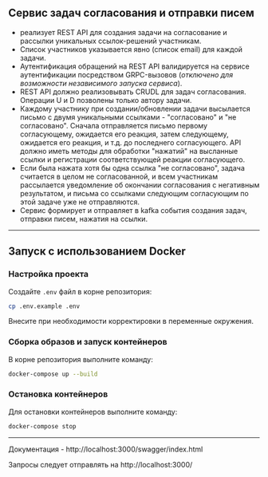 ## Сервис задач согласования и отправки писем 

* реализует REST API для создания задачи на согласование и рассылки уникальных ссылок-решений участникам. 
* Список участников указывается явно (список email) для каждой задачи. 
* Аутентификация обращений на REST API валидируется на сервисе аутентификации посредством GRPC-вызовов (*отключено для возможности независимого запуска сервиса*). 
* REST API должно реализовывать CRUDL для задач согласования. Операции U и D позволены только автору задачи. 
* Каждому участнику при создании/обновлении задачи высылается письмо с двумя уникальными ссылками - "согласовано" и "не согласовано". Сначала отправляется письмо первому согласующему, ожидается его реакция, затем следующему, ожидается его реакция, и т.д. до последнего согласующего. API должно иметь методы для обработки "нажатий" на высланные ссылки и регистрации соответствующей реакции согласующего. 
* Если была нажата хотя бы одна ссылка "не согласовано", задача считается в целом не согласованной, и всем участникам рассылается уведомление об окончании согласования с негативным результатом, и письма со ссылками следующим согласующим по этой задаче уже не отправляются. 
* Сервис формирует и отправляет в kafka события создания задач, отправки писем, нажатия на ссылки.

---

## Запуск с использованием Docker

### Настройка проекта

Создайте `.env` файл в корне репозитория:

```bash
cp .env.example .env
```

Внесите при необходимости корректировки в переменные окружения.

### Сборка образов и запуск контейнеров

В корне репозитория выполните команду:

```bash
docker-compose up --build
```

### Остановка контейнеров

Для остановки контейнеров выполните команду:

```bash
docker-compose stop
```

---

Документация - http://localhost:3000/swagger/index.html

Запросы следует отправлять на http://localhost:3000/
